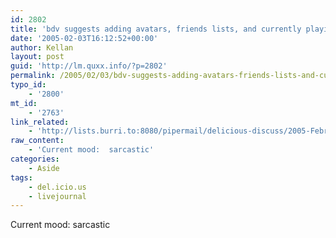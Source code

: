 ```yaml
---
id: 2802
title: 'bdv suggests adding avatars, friends lists, and currently playing to del.icio.us'
date: '2005-02-03T16:12:52+00:00'
author: Kellan
layout: post
guid: 'http://lm.quxx.info/?p=2802'
permalink: /2005/02/03/bdv-suggests-adding-avatars-friends-lists-and-currently-playing-to-delicious/
typo_id:
    - '2800'
mt_id:
    - '2763'
link_related:
    - 'http://lists.burri.to:8080/pipermail/delicious-discuss/2005-February/001973.html'
raw_content:
    - 'Current mood:  sarcastic'
categories:
    - Aside
tags:
    - del.icio.us
    - livejournal
---
```


Current mood: sarcastic